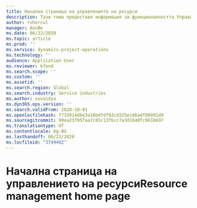```yaml
---
title: Начална страница на управлението на ресурси
description: Тази тема предоставя информация за функционалността Управление на ресурс Dynamics 365 Project operations.
author: ruhercul
manager: AnnBe
ms.date: 06/22/2020
ms.topic: article
ms.prod: ''
ms.service: dynamics-project-operations
ms.technology: ''
audience: Application User
ms.reviewer: kfend
ms.search.scope: ''
ms.custom: ''
ms.assetid: ''
ms.search.region: Global
ms.search.industry: Service industries
ms.author: suvaidya
ms.dyn365.ops.version: ''
ms.search.validFrom: 2020-10-01
ms.openlocfilehash: f733914d6e3a18bdfdf92cd325ec66adf88091d9
ms.sourcegitcommit: 99ea23f95faa7c85c13fbcc7a3d1b40fc661b697
ms.translationtype: HT
ms.contentlocale: bg-BG
ms.lasthandoff: 06/22/2020
ms.locfileid: "3749402"
---
```

# <a name="resource-management-home-page"></a><span data-ttu-id="4c378-103">Начална страница на управлението на ресурси</span><span class="sxs-lookup"><span data-stu-id="4c378-103">Resource management home page</span></span>
